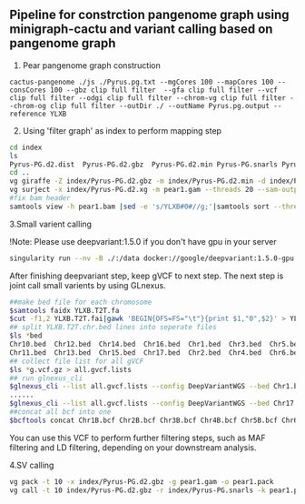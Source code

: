 ## Pipeline for constrction pangenome graph using minigraph-cactu and variant calling based on pangenome graph



1. Pear pangenome graph  construction 

```
cactus-pangenome ./js ./Pyrus.pg.txt --mgCores 100 --mapCores 100 --consCores 100 --gbz clip full filter  --gfa clip full filter --vcf clip full filter --odgi clip full filter --chrom-vg clip full filter --chrom-og clip full filter --outDir ./ --outName Pyrus.pg.output --reference YLXB
```



2. Using 'filter graph' as index to perform mapping step

```bash
cd index
ls 
Pyrus-PG.d2.dist  Pyrus-PG.d2.gbz  Pyrus-PG.d2.min Pyrus-PG.snarls Pyrus-PG.xg
cd ..
vg giraffe -Z index/Pyrus-PG.d2.gbz -m index/Pyrus-PG.d2.min -d index/Pyrus-PG.d2.dist --progress --fastq-in data/pear1_1.QC.fq.gz --fastq-in data/pear1_2.QC.fq.gz -N pear1 -t 100 -R pear1 > pear1.gam  2> pear1.err
vg surject -x index/Pyrus-PG.d2.xg -m pear1.gam --threads 20 --sam-output > pear1.sam
#fix bam header
samtools view -h pear1.bam |sed -e 's/YLXB#0#//g;'|samtools sort --threads 10 -m 2g -O BAM > pear1.sorted.bam
```



3.Small varient calling

!Note: Please use deepvariant:1.5.0 if you don't have gpu in your server

```bash
singularity run --nv -B ./:/data docker://google/deepvariant:1.5.0-gpu /opt/deepvariant/bin/run_deepvariant --model_type=WGS --ref=/data/YLXB.T2T.fa --reads=/data/pear1.sorted.bam --output_vcf=/data/pear1.vcf.gz --output_gvcf=/data/pear1.g.vcf.gz --intermediate_results_dir=/data/tmp --logging_dir=/data/log --make_examples_extra_args="min_mapping_quality=1,keep_legacy_allele_counter_behavior=true,normalize_reads=true" --num_shards=10
```

After finishing deepvariant step, keep gVCF to next step. The next step is joint call small varients by using GLnexus.

```bash
##make bed file for each chromosome
$samtools faidx YLXB.T2T.fa
$cut -f1,2 YLXB.T2T.fai|gawk 'BEGIN{OFS=FS="\t"}{print $1,"0",$2}' > YLXB.T2T.chr.bed
## split YLXB.T2T.chr.bed lines into seperate files
$ls *bed
Chr10.bed  Chr12.bed  Chr14.bed  Chr16.bed  Chr1.bed  Chr3.bed  Chr5.bed  Chr7.bed  Chr9.bed
Chr11.bed  Chr13.bed  Chr15.bed  Chr17.bed  Chr2.bed  Chr4.bed  Chr6.bed  Chr8.bed
## collect file list for all gVCF
$ls *g.vcf.gz > all.gvcf.lists
## run glnexus_cli
$glnexus_cli --list all.gvcf.lists --config DeepVariantWGS --bed Chr1.bed --threads 50 --dir ./Chr1 > Chr1B.bcf
......
$glnexus_cli --list all.gvcf.lists --config DeepVariantWGS --bed Chr17.bed --threads 50 --dir ./Chr17 > Chr17B.bcf
##concat all bcf into one
$bcftools concat Chr1B.bcf Chr2B.bcf Chr3B.bcf Chr4B.bcf Chr5B.bcf Chr6B.bcf Chr7B.bcf Chr8B.bcf Chr9B.bcf Chr10B.bcf Chr11B.bcf Chr12B.bcf Chr13B.bcf Chr14B.bcf Chr15B.bcf Chr16B.bcf Chr17B.bcf -O v -o Pyrus.pop.dv.gl.vcf
```

You can use this VCF to perform further filtering steps, such as MAF filtering and LD filtering, depending on your downstream analysis.



4.SV calling

```bash
vg pack -t 10 -x index/Pyrus-PG.d2.gbz -g pear1.gam -o pear1.pack
vg call -t 10 index/Pyrus-PG.d2.gbz -r index/Pyrus-PG.snarls -k pear1.pack -s pear1 -a > pear1.vcf
```

